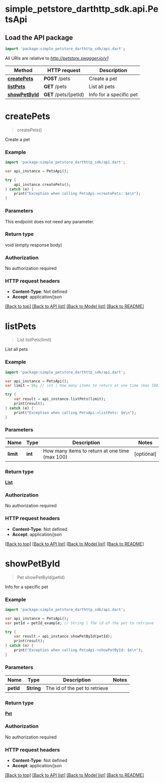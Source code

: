 # simple_petstore_darthttp_sdk.api.PetsApi

## Load the API package
```dart
import 'package:simple_petstore_darthttp_sdk/api.dart';
```

All URIs are relative to *http://petstore.swagger.io/v1*

Method | HTTP request | Description
------------- | ------------- | -------------
[**createPets**](PetsApi.md#createPets) | **POST** /pets | Create a pet
[**listPets**](PetsApi.md#listPets) | **GET** /pets | List all pets
[**showPetById**](PetsApi.md#showPetById) | **GET** /pets/{petId} | Info for a specific pet


# **createPets**
> createPets()

Create a pet

### Example 
```dart
import 'package:simple_petstore_darthttp_sdk/api.dart';

var api_instance = PetsApi();

try { 
    api_instance.createPets();
} catch (e) {
    print("Exception when calling PetsApi->createPets: $e\n");
}
```

### Parameters
This endpoint does not need any parameter.

### Return type

void (empty response body)

### Authorization

No authorization required

### HTTP request headers

 - **Content-Type**: Not defined
 - **Accept**: application/json

[[Back to top]](#) [[Back to API list]](../README.md#documentation-for-api-endpoints) [[Back to Model list]](../README.md#documentation-for-models) [[Back to README]](../README.md)

# **listPets**
> List<Pet> listPets(limit)

List all pets

### Example 
```dart
import 'package:simple_petstore_darthttp_sdk/api.dart';

var api_instance = PetsApi();
var limit = 56; // int | How many items to return at one time (max 100)

try { 
    var result = api_instance.listPets(limit);
    print(result);
} catch (e) {
    print("Exception when calling PetsApi->listPets: $e\n");
}
```

### Parameters

Name | Type | Description  | Notes
------------- | ------------- | ------------- | -------------
 **limit** | **int**| How many items to return at one time (max 100) | [optional] 

### Return type

[**List<Pet>**](Pet.md)

### Authorization

No authorization required

### HTTP request headers

 - **Content-Type**: Not defined
 - **Accept**: application/json

[[Back to top]](#) [[Back to API list]](../README.md#documentation-for-api-endpoints) [[Back to Model list]](../README.md#documentation-for-models) [[Back to README]](../README.md)

# **showPetById**
> Pet showPetById(petId)

Info for a specific pet

### Example 
```dart
import 'package:simple_petstore_darthttp_sdk/api.dart';

var api_instance = PetsApi();
var petId = petId_example; // String | The id of the pet to retrieve

try { 
    var result = api_instance.showPetById(petId);
    print(result);
} catch (e) {
    print("Exception when calling PetsApi->showPetById: $e\n");
}
```

### Parameters

Name | Type | Description  | Notes
------------- | ------------- | ------------- | -------------
 **petId** | **String**| The id of the pet to retrieve | 

### Return type

[**Pet**](Pet.md)

### Authorization

No authorization required

### HTTP request headers

 - **Content-Type**: Not defined
 - **Accept**: application/json

[[Back to top]](#) [[Back to API list]](../README.md#documentation-for-api-endpoints) [[Back to Model list]](../README.md#documentation-for-models) [[Back to README]](../README.md)

